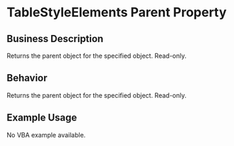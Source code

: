 # TableStyleElements Parent Property

## Business Description
Returns the parent object for the specified object. Read-only.

## Behavior
Returns the parent object for the specified object. Read-only.

## Example Usage
No VBA example available.